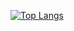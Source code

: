 [![Top Langs](https://github-readme-stats.vercel.app/api/top-langs/?username=tkura37&theme=onedark)](https://github.com/anuraghazra/github-readme-stats)